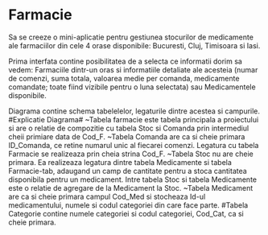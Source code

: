 # Farmacie
 Sa se creeze o mini-aplicatie pentru gestiunea stocurilor de medicamente ale farmaciilor din cele 4 orase disponibile: Bucuresti, Cluj, Timisoara si Iasi.

Prima interfata contine posibilitatea de a selecta ce informatii dorim sa vedem: Farmaciile dintr-un oras si informatiile detaliate ale acesteia (numar de comenzi, suma totala, valoarea medie per comanda, medicamente comandate; toate fiind vizibile pentru o luna selectata) sau Medicamentele disponibile.

Diagrama contine schema tabelelelor, legaturile dintre acestea si campurile.
 #Explicatie Diagrama#
 ~Tabela farmacie este tabela principala a proiectului si are o relatie de compozitie cu tabela Stoc si Comanda prin intermediul cheii primiare data de Cod_F. 
 ~Tabela Comanda are ca si cheie primara ID_Comanda, ce retine numarul unic al fiecarei comenzi. Legatura cu tabela Farmacie se realizeaza prin cheia strina Cod_F.
 ~Tabela Stoc nu are cheie primara. Ea realizeaza legatura dintre tabela Medicamente si tabela Farmacie-tab, adaugand un camp de cantitate pentru a stoca cantitatea disponibila pentru un medicament. Intre tabela Stoc si tabela Medicamente este o relatie de agregare de la Medicament la Stoc.
 ~Tabela Medicament are ca si cheie primara campul Cod_Med si stocheaza Id-ul medicamentului, numele si codul categoriei din care face parte.
 #Tabela Categorie contine numele categoriei si codul categoriei, Cod_Cat, ca si cheie primara.
